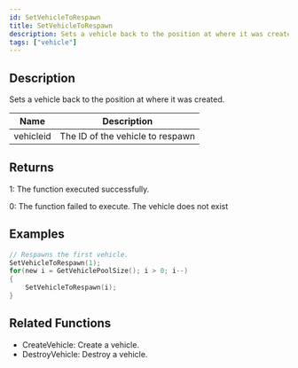 ```yaml
---
id: SetVehicleToRespawn
title: SetVehicleToRespawn
description: Sets a vehicle back to the position at where it was created.
tags: ["vehicle"]
---
```


## Description

Sets a vehicle back to the position at where it was created.

| Name      | Description                      |
| --------- | -------------------------------- |
| vehicleid | The ID of the vehicle to respawn |

## Returns

1: The function executed successfully.

0: The function failed to execute. The vehicle does not exist

## Examples

```c
// Respawns the first vehicle.
SetVehicleToRespawn(1);
for(new i = GetVehiclePoolSize(); i > 0; i--)
{
	SetVehicleToRespawn(i);
}
```

## Related Functions

- CreateVehicle: Create a vehicle.
- DestroyVehicle: Destroy a vehicle.
